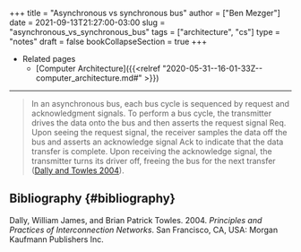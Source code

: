 +++
title = "Asynchronous vs synchronous bus"
author = ["Ben Mezger"]
date = 2021-09-13T21:27:00-03:00
slug = "asynchronous_vs_synchronous_bus"
tags = ["architecture", "cs"]
type = "notes"
draft = false
bookCollapseSection = true
+++

-   Related pages
    -   [Computer Architecture]({{<relref "2020-05-31--16-01-33Z--computer_architecture.md#" >}})

---

> In an asynchronous bus, each bus cycle is sequenced by request and
> acknowledgment signals. To perform a bus cycle, the transmitter drives the data
> onto the bus and then asserts the request signal Req. Upon seeing the request
> signal, the receiver samples the data off the bus and asserts an acknowledge
> signal Ack to indicate that the data transfer is complete. Upon receiving the
> acknowledge signal, the transmitter turns its driver off, freeing the bus for
> the next transfer ([Dally and Towles 2004](#orgbd0f10a)).


## Bibliography {#bibliography}

<a id="orgbd0f10a"></a>Dally, William James, and Brian Patrick Towles. 2004. _Principles and Practices of Interconnection Networks_. San Francisco, CA, USA: Morgan Kaufmann Publishers Inc.
